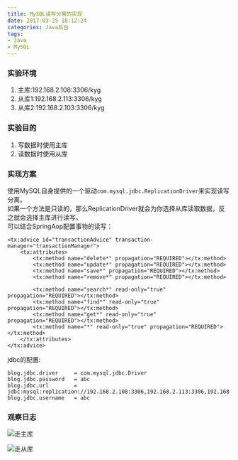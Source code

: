 ```yaml
---
title: MySQL读写分离的实现
date: 2017-03-25 18:12:24
categories: Java后台
tags:
- Java
- MySQL
---
```


### 实验环境
1. 主库:192.168.2.108:3306/kyg
2. 从库1:192.168.2.113:3306/kyg
3. 从库2:192.168.2.103:3306/kyg

<!-- more -->

### 实验目的
1. 写数据时使用主库
2. 读数据时使用从库

### 实现方案
使用MySQL自身提供的一个驱动`com.mysql.jdbc.ReplicationDriver`来实现读写分离。  
如果一个方法是只读的，那么ReplicationDriver就会为你选择从库读取数据，反之就会选择主库进行读写。  
可以结合SpringAop配置事物的读写：

```
<tx:advice id="transactionAdvice" transaction-manager="transactionManager">
    <tx:attributes>
        <tx:method name="delete*" propagation="REQUIRED"></tx:method>
        <tx:method name="update*" propagation="REQUIRED"></tx:method>
        <tx:method name="save*" propagation="REQUIRED"></tx:method>
        <tx:method name="remove*" propagation="REQUIRED"></tx:method>

        <tx:method name="search*" read-only="true" propagation="REQUIRED"></tx:method>
        <tx:method name="find*" read-only="true" propagation="REQUIRED"></tx:method>
        <tx:method name="get*" read-only="true" propagation="REQUIRED"></tx:method>
        <tx:method name="*" read-only="true" propagation="REQUIRED"></tx:method>
    </tx:attributes>
</tx:advice>
```

jdbc的配置:

```
blog.jdbc.driver     = com.mysql.jdbc.Driver
blog.jdbc.password   = abc
blog.jdbc.url        = jdbc:mysql:replication://192.168.2.108:3306,192.168.2.113:3306,192.168.2.103:3306/kyg
blog.jdbc.username   = abc
```

### 观察日志

![走主库](/uploads/20170107152930664.png)

![走从库](/uploads/20170107152931258.png)


